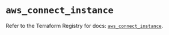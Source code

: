 # `aws_connect_instance`

Refer to the Terraform Registry for docs: [`aws_connect_instance`](https://registry.terraform.io/providers/hashicorp/aws/5.46.0/docs/resources/connect_instance).
